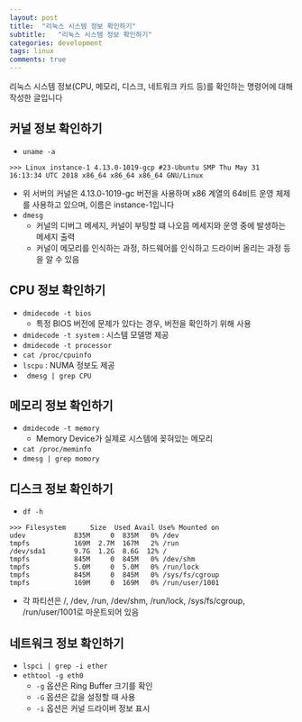 ```yaml
---
layout: post
title:  "리눅스 시스템 정보 확인하기"
subtitle:   "리눅스 시스템 정보 확인하기"
categories: development
tags: linux
comments: true
---
```


리눅스 시스템 정보(CPU, 메모리, 디스크, 네트워크 카드 등)를 확인하는 명령어에 대해 작성한 글입니다

## 커널 정보 확인하기
- ```uname -a```

```
>>> Linux instance-1 4.13.0-1019-gcp #23-Ubuntu SMP Thu May 31 16:13:34 UTC 2018 x86_64 x86_64 x86_64 GNU/Linux
```

- 위 서버의 커널은 4.13.0-1019-gc 버전을 사용하며 x86 계열의 64비트 운영 체제를 사용하고 있으며, 이름은 instance-1입니다
- ```dmesg``` 
	- 커널의 디버그 메세지, 커널이 부팅할 떄 나오믐 메세지와 운영 중에 발생하는 메세지 출력
	- 커널이 메모리를 인식하는 과정, 하드웨어를 인식하고 드라이버 올리는 과정 등을 알 수 있음


## CPU 정보 확인하기
- ```dmidecode -t bios``` 
	- 특정 BIOS 버전에 문제가 있다는 경우, 버전을 확인하기 위해 사용 
- ```dmidecode -t system``` : 시스템 모델명 제공
- ```dmidecode -t processor``` 
- ```cat /proc/cpuinfo```
- ```lscpu``` : NUMA 정보도 제공
- ``` dmesg | grep CPU```

## 메모리 정보 확인하기
- ```dmidecode -t memory```
	- Memory Device가 실제로 시스템에 꽂혀있는 메모리
- ```cat /proc/meminfo```
- ```dmesg | grep momory``` 

## 디스크 정보 확인하기
- ```df -h```

```
>>> Filesystem      Size  Used Avail Use% Mounted on
udev            835M     0  835M   0% /dev
tmpfs           169M  2.7M  167M   2% /run
/dev/sda1       9.7G  1.2G  8.6G  12% /
tmpfs           845M     0  845M   0% /dev/shm
tmpfs           5.0M     0  5.0M   0% /run/lock
tmpfs           845M     0  845M   0% /sys/fs/cgroup
tmpfs           169M     0  169M   0% /run/user/1001
```

- 각 파티션은 /, /dev, /run, /dev/shm, /run/lock, /sys/fs/cgroup, /run/user/1001로 마운트되어 있음


## 네트워크 정보 확인하기
- ```lspci | grep -i ether```
- ```ethtool -g eth0```
	- ```-g``` 옵션은 Ring Buffer 크기를 확인
	- ```-G``` 옵션은 값을 설정할 때 사용
	- ```-i``` 옵션은 커널 드라이버 정보 표시

